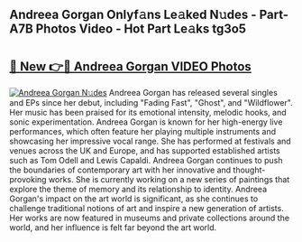 ## Andreea Gorgan Onlyf𝚊ns Le𝚊ked N𝚞des - Part-A7B Photos Video - Hot Part Le𝚊ks tg3o5

# <h2><a href="http://ab17146.deff.icu/?id=Andreea+Gorgan">🔗 New 👉🔴 Andreea Gorgan VIDEO Photos</a></h2>

[![Andreea Gorgan N𝚞des](https://i.imgur.com/rIISA9y.gif)](http://ab17146.deff.icu/?id=Andreea+Gorgan)
Andreea Gorgan has released several singles and EPs since her debut, including "Fading Fast", "Ghost", and "Wildflower". Her music has been praised for its emotional intensity, melodic hooks, and sonic experimentation. Andreea Gorgan is known for her high-energy live performances, which often feature her playing multiple instruments and showcasing her impressive vocal range. She has performed at festivals and venues across the UK and Europe, and has supported established artists such as Tom Odell and Lewis Capaldi. Andreea Gorgan continues to push the boundaries of contemporary art with her innovative and thought-provoking works. She is currently working on a new series of paintings that explore the theme of memory and its relationship to identity. Andreea Gorgan's impact on the art world is significant, as she continues to challenge traditional notions of art and inspire a new generation of artists. Her works are now featured in museums and private collections around the world, and her influence is felt far beyond the art world.
